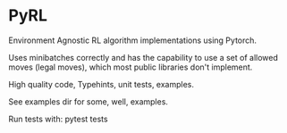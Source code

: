 # PyRL
Environment Agnostic RL algorithm implementations using Pytorch.

Uses minibatches correctly and has the capability to use a set of allowed moves (legal moves), which most public libraries don't implement.

High quality code, Typehints, unit tests, examples.

See examples dir for some, well, examples. 

Run tests with: pytest tests
